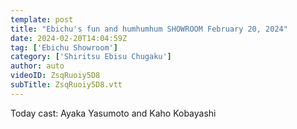 ```yaml
---
template: post
title: "Ebichu's fun and humhumhum SHOWROOM February 20, 2024"
date: 2024-02-20T14:04:59Z
tag: ['Ebichu Showroom']
category: ['Shiritsu Ebisu Chugaku']
author: auto 
videoID: ZsqRuoiy5D8
subTitle: ZsqRuoiy5D8.vtt
---
```

Today cast: Ayaka Yasumoto and Kaho Kobayashi